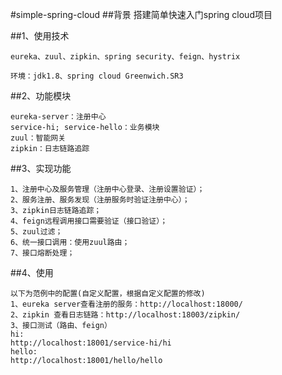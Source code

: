 
#simple-spring-cloud
##背景
搭建简单快速入门spring cloud项目

##1、使用技术
```
eureka、zuul、zipkin、spring security、feign、hystrix

环境：jdk1.8、spring cloud Greenwich.SR3
```
##2、功能模块
```
eureka-server：注册中心
service-hi; service-hello：业务模块
zuul：智能网关
zipkin：日志链路追踪

```
##3、实现功能
```
1、注册中心及服务管理（注册中心登录、注册设置验证）；
2、服务注册、服务发现（注册服务时验证注册中心）；
3、zipkin日志链路追踪；
4、feign远程调用接口需要验证（接口验证）；
5、zuul过滤；
6、统一接口调用：使用zuul路由；
7、接口熔断处理；
```
##4、使用
```
以下为范例中的配置(自定义配置，根据自定义配置的修改)
1、eureka server查看注册的服务：http://localhost:18000/
2、zipkin 查看日志链路：http://localhost:18003/zipkin/
3、接口测试（路由、feign）
hi:
http://localhost:18001/service-hi/hi
hello:
http://localhost:18001/hello/hello


```


